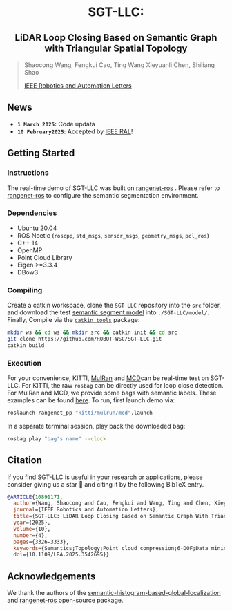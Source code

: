 # <div align = "center">SGT-LLC:</div>

## <div align = "center">LiDAR Loop Closing Based on Semantic Graph with Triangular Spatial Topology</div>


> Shaocong Wang, Fengkui Cao, Ting Wang Xieyuanli Chen, Shiliang Shao
>
> [IEEE Robotics and Automation Letters](https://ieeexplore.ieee.org/document/10891171)

## News



* **`1 March 2025`:**  Code updata
* **`10 February2025`:** Accepted by [IEEE RAL](https://ieeexplore.ieee.org/document/10891171)! 

## Getting Started


### Instructions
The real-time demo of SGT-LLC was built on [rangenet-ros](https://github.com/Natsu-Akatsuki/RangeNet-TensorRT/tree/main) . Please refer to [rangenet-ros](https://github.com/Natsu-Akatsuki/RangeNet-TensorRT/tree/main) to configure the semantic segmentation environment.

### Dependencies

- Ubuntu 20.04
- ROS Noetic (`roscpp`, `std_msgs`, `sensor_msgs`, `geometry_msgs`, `pcl_ros`)
- C++ 14
- OpenMP
- Point Cloud Library
- Eigen >=3.3.4
- DBow3

### Compiling

Create a catkin workspace, clone the `SGT-LLC`  repository into the `src` folder, and download the test [semantic segment model](https://pan.baidu.com/s/1dQsO2VxW7OrY5YligMcngw?pwd=xuk8) into `./SGT-LLC/model/`. Finally, Compile via the [`catkin_tools`](https://catkin-tools.readthedocs.io/en/latest/) package:

```sh
mkdir ws && cd ws && mkdir src && catkin init && cd src
git clone https://github.com/ROBOT-WSC/SGT-LLC.git
catkin build
```

### Execution

For your convenience, KITTI, [MulRan](https://sites.google.com/view/mulran-pr/home) and [MCD](https://mcdviral.github.io/)can be real-time test on SGT-LLC. For KITTI, the raw  `rosbag` can be directly used for loop close detection. For MulRan and MCD, we provide some bags with semantic labels. These examples can be found [here](https://drive.google.com/drive/folders/1bt9vWPVgTF8I8JXSUO-Dpi3n2vomG6t9). To run, first launch demo via:

```sh
roslaunch rangenet_pp "kitti/mulrun/mcd".launch
```

In a separate terminal session, play back the downloaded bag:

```sh
rosbag play "bag's name" --clock
```

## Citation

If you find SGT-LLC is useful in your research or applications, please consider giving us a star 🌟 and citing it by the following BibTeX entry.

```bibtex
@ARTICLE{10891171,
  author={Wang, Shaocong and Cao, Fengkui and Wang, Ting and Chen, Xieyuanli and Shao, Shiliang},
  journal={IEEE Robotics and Automation Letters}, 
  title={SGT-LLC: LiDAR Loop Closing Based on Semantic Graph With Triangular Spatial Topology}, 
  year={2025},
  volume={10},
  number={4},
  pages={3326-3333},
  keywords={Semantics;Topology;Point cloud compression;6-DOF;Data mining;Laser radar;Optimization;Encoding;Accuracy;Vectors;SLAM;localization;mapping},
  doi={10.1109/LRA.2025.3542695}}
```
## Acknowledgements

We thank the authors of the [semantic-histogram-based-global-localization](https://github.com/gxytcrc/semantic-histogram-based-global-localization?tab=readme-ov-file) and [rangenet-ros](https://github.com/Natsu-Akatsuki/RangeNet-TensorRT/tree/main) open-source package.
